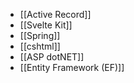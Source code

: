- [[Active Record]]
- [[Svelte Kit]]
- [[Spring]]
- [[cshtml]]
- [[ASP dotNET]]
- [[Entity Framework (EF)]]